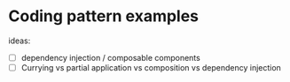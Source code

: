 # Coding pattern examples

ideas:
- [ ] dependency injection / composable components
- [ ] Currying vs partial application vs composition vs dependency injection
